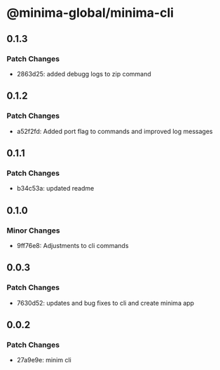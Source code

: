 # @minima-global/minima-cli

## 0.1.3

### Patch Changes

- 2863d25: added debugg logs to zip command

## 0.1.2

### Patch Changes

- a52f2fd: Added port flag to commands and improved log messages

## 0.1.1

### Patch Changes

- b34c53a: updated readme

## 0.1.0

### Minor Changes

- 9ff76e8: Adjustments to cli commands

## 0.0.3

### Patch Changes

- 7630d52: updates and bug fixes to cli and create minima app

## 0.0.2

### Patch Changes

- 27a9e9e: minim cli
